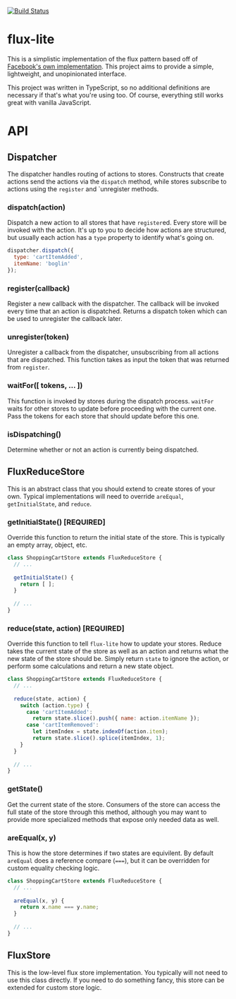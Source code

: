 [![Build Status](https://travis-ci.org/delta62/flux-lite.svg?branch=master)](https://travis-ci.org/delta62/flux-lite)

# flux-lite
This is a simplistic implementation of the flux pattern based off of [Facebook's own implementation](https://github.com/facebook/flux). This project aims to provide a simple, lightweight, and unopinionated interface.

This project was written in TypeScript, so no additional definitions are necessary if that's what you're using too. Of course, everything still works great with vanilla JavaScript.

# API

## Dispatcher
The dispatcher handles routing of actions to stores. Constructs that create actions send the actions via the `dispatch` method, while stores subscribe to actions using the `register` and `unregister methods.

### dispatch(action)
Dispatch a new action to all stores that have `register`ed. Every store will be invoked with the action. It's up to you to decide how actions are structured, but usually each action has a `type` property to identify what's going on.

``` js
dispatcher.dispatch({
  type: 'cartItemAdded',
  itemName: 'boglin'
});
```

### register(callback)
Register a new callback with the dispatcher. The callback will be invoked every time that an action is dispatched. Returns a dispatch token which can be used to unregister the callback later.

### unregister(token)
Unregister a callback from the dispatcher, unsubscribing from all actions that are dispatched. This function takes as input the token that was returned from `register`.

### waitFor([ tokens, ... ])
This function is invoked by stores during the dispatch process. `waitFor` waits for other stores to update before proceeding with the current one. Pass the tokens for each store that should update before this one.

### isDispatching()
Determine whether or not an action is currently being dispatched.

## FluxReduceStore
This is an abstract class that you should extend to create stores of your own. Typical implementations will need to override `areEqual`, `getInitialState`, and `reduce`.

### getInitialState() [REQUIRED]
Override this function to return the initial state of the store. This is typically an empty array, object, etc.

``` js
class ShoppingCartStore extends FluxReduceStore {
  // ...
  
  getInitialState() {
    return [ ];
  }
  
  // ...
}
```

### reduce(state, action) [REQUIRED]
Override this function to tell `flux-lite` how to update your stores. Reduce takes the current state of the store as well as an action and returns what the new state of the store should be. Simply return `state` to ignore the action, or perform some calculations and return a new state object.

``` js
class ShoppingCartStore extends FluxReduceStore {
  // ...
  
  reduce(state, action) {
    switch (action.type) {
      case 'cartItemAdded':
        return state.slice().push({ name: action.itemName });
      case 'cartItemRemoved':
        let itemIndex = state.indexOf(action.item);
        return state.slice().splice(itemIndex, 1);
    }
  }
  
  // ...
}
```

### getState()
Get the current state of the store. Consumers of the store can access the full state of the store through this method, although you may want to provide more specialized methods that expose only needed data as well.

### areEqual(x, y)
This is how the store determines if two states are equivilent. By default `areEqual` does a reference compare (`===`), but it can be overridden for custom equality checking logic.

``` javascript
class ShoppingCartStore extends FluxReduceStore {
  // ...
  
  areEqual(x, y) {
    return x.name === y.name;
  }
  
  // ...
}
```

## FluxStore
This is the low-level flux store implementation. You typically will not need to use this class directly. If you need to do something fancy, this store can be extended for custom store logic.
